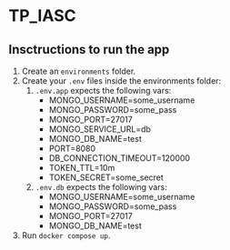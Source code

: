 # TP_IASC

## Insctructions to run the app

1. Create an `environments` folder.
2. Create your `.env` files inside the environments folder:
   1. `.env.app` expects the following vars:
       - MONGO_USERNAME=some_username
       - MONGO_PASSWORD=some_pass
       - MONGO_PORT=27017
       - MONGO_SERVICE_URL=db
       - MONGO_DB_NAME=test
       - PORT=8080
       - DB_CONNECTION_TIMEOUT=120000
       - TOKEN_TTL=10m
       - TOKEN_SECRET=some_secret
   2. `.env.db` expects the following vars:
        - MONGO_USERNAME=some_username
        - MONGO_PASSWORD=some_pass
        - MONGO_PORT=27017
        - MONGO_DB_NAME=test
3. Run `docker compose up`.
